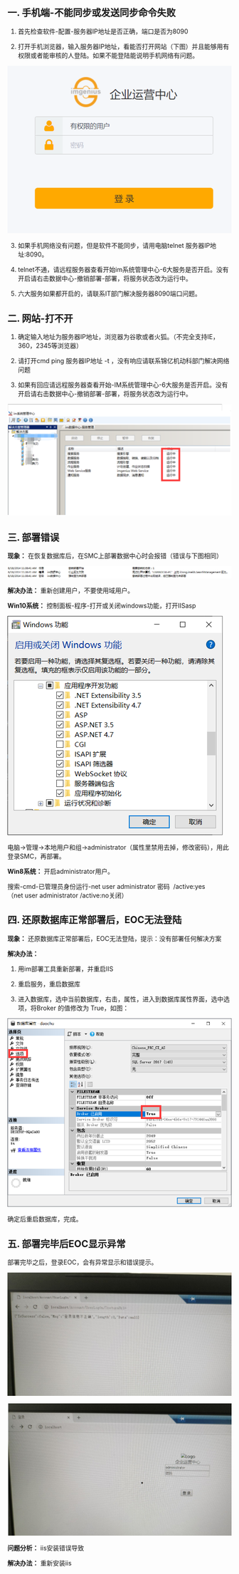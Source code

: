 ## 一. 手机端-不能同步或发送同步命令失败

1. 首先检查软件-配置-服务器IP地址是否正确，端口是否为8090

2. 打开手机浏览器，输入服务器IP地址，看能否打开网站（下图）并且能够用有权限或者能审核的人登陆。如果不能登陆能说明手机网络有问题。

![wenti](./images/wenti1.png)

3. 如果手机网络没有问题，但是软件不能同步，请用电脑telnet 服务器IP地址:8090。

4. telnet不通，请远程服务器查看开始im系统管理中心-6大服务是否开启。没有开启请右击数据中心-撤销部署-部署，将服务状态改为运行中。

5. 六大服务如果都开启的，请联系IT部门解决服务器8090端口问题。

## 二. 网站-打不开

1. 确定输入地址为服务器IP地址，浏览器为谷歌或者火狐。（不完全支持IE，360，2345等浏览器）

2. 请打开cmd ping 服务器IP地址 -t ，没有响应请联系锦亿机动科部门解决网络问题

3. 如果有回应请远程服务器查看开始-IM系统管理中心-6大服务是否开启。没有开启请右击数据中心-撤销部署-部署，将服务状态改为运行中。

![wenti](./images/wenti2.png)

## 三. 部署错误

**现象：** 在恢复数据库后，在SMC上部署数据中心时会报错（错误与下图相同）

![wenti](./images/wenti3.png)

**解决办法：** 重新创建用户，不要使用域用户。

**Win10系统：** 控制面板-程序-打开或关闭windows功能，打开IISasp

![wenti](./images/wenti4.png)

电脑→管理→本地用户和组→administrator（属性里禁用去掉，修改密码），用此登录SMC，再部署。

**Win8系统：** 开启administrator用户。

搜索-cmd-已管理员身份运行-net user administrator 密码  /active:yes   （net user administrator /active:no关闭）

## 四. 还原数据库正常部署后，EOC无法登陆

**现象：** 还原数据库正常部署后，EOC无法登陆，提示：没有部署任何解决方案

**解决办法：** 

1. 用im部署工具重新部署，并重启IIS

2. 重启服务，重启数据库

3. 进入数据库，选中当前数据库，右击，属性，进入到数据库属性界面，选中选项，将Broker 的值修改为 True，如图：

![wenti](./images/wenti5.png)

确定后重启数据库，完成。

## 五. 部署完毕后EOC显示异常

部署完毕之后，登录EOC，会有异常显示和错误提示。

![wenti](./images/wenti6.png)

![wenti](./images/wenti7.png)

**问题分析：** iis安装错误导致

**解决办法：** 重新安装iis

